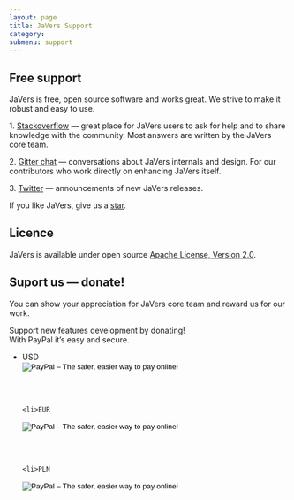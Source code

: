 ```yaml
---
layout: page
title: JaVers Support
category: 
submenu: support
---
```


## Free support

JaVers is free, open source software and works great.
We strive to make it robust and easy to use.

1\. [Stackoverflow](https://stackoverflow.com/questions/tagged/javers) &mdash; 
great place for JaVers users to ask for help and to share knowledge with the community.
Most answers are written by the JaVers core team. 
 
2\. [Gitter chat](https://gitter.im/javers/javers) &mdash;
conversations about JaVers internals and design.
For our contributors who work directly on enhancing JaVers itself. 

3\. [Twitter](https://twitter.com/javers_org) &mdash; announcements of new JaVers releases. 

If you like JaVers, give us a [star](https://github.com/javers/javers).

## Licence
JaVers is available under open source
[Apache License, Version 2.0](https://www.apache.org/licenses/LICENSE-2.0).

## Suport us &mdash; donate!

You can show your appreciation for JaVers core team
and reward us for our work.
<br/>

Support new features development by donating!
<br/>With  PayPal it’s easy and secure.
<br/>

<ul>
<li>USD
<form action="https://www.paypal.com/cgi-bin/webscr" method="post" target="_top" >
    <input type="hidden" name="cmd" value="_s-xclick">
    <input type="hidden" name="hosted_button_id" value="CPZYK5YFLHHHN">
    <input type="image" src="https://www.paypalobjects.com/en_US/GB/i/btn/btn_donateCC_LG.gif" border="0" name="submit" alt="PayPal – The safer, easier way to pay online!">
    <img alt="" border="0" src="https://www.paypalobjects.com/pl_PL/i/scr/pixel.gif" width="1" height="1">
</form>
<br/><br/>
</li>

    <li>EUR
<form action="https://www.paypal.com/cgi-bin/webscr" method="post" target="_top">
    <input type="hidden" name="cmd" value="_s-xclick">
    <input type="hidden" name="hosted_button_id" value="Q7GAFXXR3HW8G">
    <input type="image" src="https://www.paypalobjects.com/en_US/GB/i/btn/btn_donateCC_LG.gif" border="0" name="submit" alt="PayPal – The safer, easier way to pay online!">
    <img alt="" border="0" src="https://www.paypalobjects.com/pl_PL/i/scr/pixel.gif" width="1" height="1">
</form>
<br/><br/>
</li>

    <li>PLN
<form action="https://www.paypal.com/cgi-bin/webscr" method="post" target="_top">
    <input type="hidden" name="cmd" value="_s-xclick">
    <input type="hidden" name="hosted_button_id" value="5VULRAL5XKV86">
    <input type="image" src="https://www.paypalobjects.com/en_US/GB/i/btn/btn_donateCC_LG.gif" border="0" name="submit" alt="PayPal – The safer, easier way to pay online!">
    <img alt="" border="0" src="https://www.paypalobjects.com/pl_PL/i/scr/pixel.gif" width="1" height="1">
</form>
<br/><br/>
</li>
</ul>